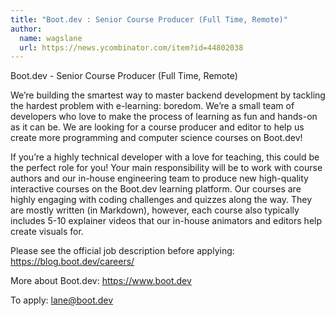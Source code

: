 ```yaml
---
title: "Boot.dev : Senior Course Producer (Full Time, Remote)"
author:
  name: wagslane
  url: https://news.ycombinator.com/item?id=44802038
---
```


<JobNavigation />

Boot.dev - Senior Course Producer (Full Time, Remote)

We’re building the smartest way to master backend development by tackling the hardest problem with e-learning: boredom. We’re a small team of developers who love to make the process of learning as fun and hands-on as it can be. We are looking for a course producer and editor to help us create more programming and computer science courses on Boot.dev!

If you’re a highly technical developer with a love for teaching, this could be the perfect role for you! Your main responsibility will be to work with course authors and our in-house engineering team to produce new high-quality interactive courses on the Boot.dev learning platform. Our courses are highly engaging with coding challenges and quizzes along the way. They are mostly written (in Markdown), however, each course also typically includes 5-10 explainer videos that our in-house animators and editors help create visuals for.

Please see the official job description before applying: <a href="https:&#x2F;&#x2F;blog.boot.dev&#x2F;careers&#x2F;" rel="nofollow">https:&#x2F;&#x2F;blog.boot.dev&#x2F;careers&#x2F;</a>

More about Boot.dev: <a href="https:&#x2F;&#x2F;www.boot.dev" rel="nofollow">https:&#x2F;&#x2F;www.boot.dev</a>

To apply: lane@boot.dev
<JobApplication />
